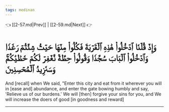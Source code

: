 ```yaml
---
tags: medinan
---
```


👈 [[2-57.md|Prev]] | [[2-59.md|Next]] 👉

# وَإِذۡ قُلۡنَا ٱدۡخُلُواْ هَٰذِهِ ٱلۡقَرۡيَةَ فَكُلُواْ مِنۡهَا حَيۡثُ شِئۡتُمۡ رَغَدٗا وَٱدۡخُلُواْ ٱلۡبَابَ سُجَّدٗا وَقُولُواْ حِطَّةٞ نَّغۡفِرۡ لَكُمۡ خَطَٰيَٰكُمۡۚ وَسَنَزِيدُ ٱلۡمُحۡسِنِينَ

And [recall] when We said, "Enter this city and eat from it wherever you will in [ease and] abundance, and enter the gate bowing humbly and say, 'Relieve us of our burdens.' We will [then] forgive your sins for you, and We will increase the doers of good [in goodness and reward]

---

